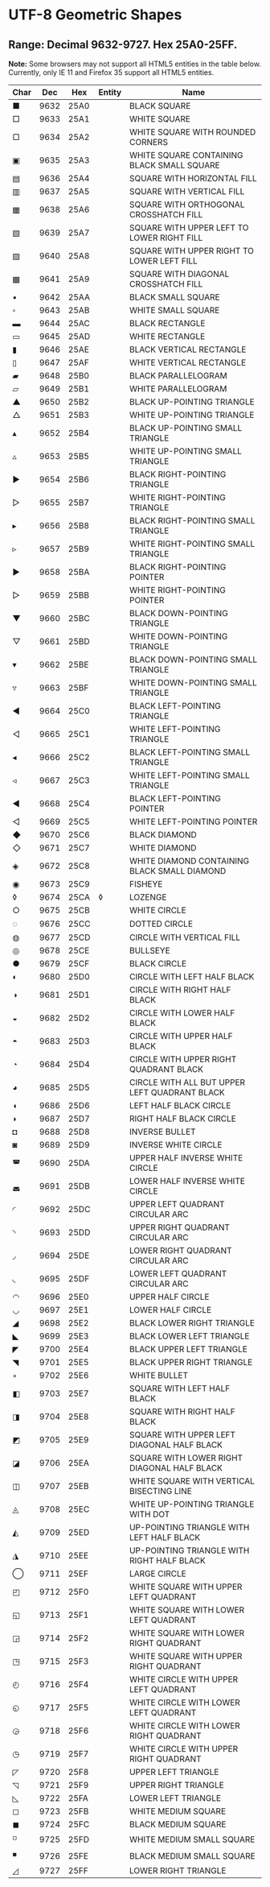 # UTF-8 Geometric Shapes

## Range: Decimal 9632-9727. Hex 25A0-25FF.

**Note:** Some browsers may not support all HTML5 entities in the table below.
Currently, only IE 11 and Firefox 35 support all HTML5 entities.

Char | Dec  | Hex  | Entity | Name
---- | ---- | ---- | ------ | ----
■    | 9632 | 25A0 |        | BLACK SQUARE
□    | 9633 | 25A1 |        | WHITE SQUARE
▢    | 9634 | 25A2 |        | WHITE SQUARE WITH ROUNDED CORNERS
▣    | 9635 | 25A3 |        | WHITE SQUARE CONTAINING BLACK SMALL SQUARE
▤    | 9636 | 25A4 |        | SQUARE WITH HORIZONTAL FILL
▥    | 9637 | 25A5 |        | SQUARE WITH VERTICAL FILL
▦    | 9638 | 25A6 |        | SQUARE WITH ORTHOGONAL CROSSHATCH FILL
▧    | 9639 | 25A7 |        | SQUARE WITH UPPER LEFT TO LOWER RIGHT FILL
▨    | 9640 | 25A8 |        | SQUARE WITH UPPER RIGHT TO LOWER LEFT FILL
▩    | 9641 | 25A9 |        | SQUARE WITH DIAGONAL CROSSHATCH FILL
▪    | 9642 | 25AA |        | BLACK SMALL SQUARE
▫    | 9643 | 25AB |        | WHITE SMALL SQUARE
▬    | 9644 | 25AC |        | BLACK RECTANGLE
▭    | 9645 | 25AD |        | WHITE RECTANGLE
▮    | 9646 | 25AE |        | BLACK VERTICAL RECTANGLE
▯    | 9647 | 25AF |        | WHITE VERTICAL RECTANGLE
▰    | 9648 | 25B0 |        | BLACK PARALLELOGRAM
▱    | 9649 | 25B1 |        | WHITE PARALLELOGRAM
▲    | 9650 | 25B2 |        | BLACK UP-POINTING TRIANGLE
△   | 9651 | 25B3 |        | WHITE UP-POINTING TRIANGLE
▴    | 9652 | 25B4 |        | BLACK UP-POINTING SMALL TRIANGLE
▵    | 9653 | 25B5 |        | WHITE UP-POINTING SMALL TRIANGLE
▶    | 9654 | 25B6 |        | BLACK RIGHT-POINTING TRIANGLE
▷    | 9655 | 25B7 |        | WHITE RIGHT-POINTING TRIANGLE
▸    | 9656 | 25B8 |        | BLACK RIGHT-POINTING SMALL TRIANGLE
▹    | 9657 | 25B9 |        | WHITE RIGHT-POINTING SMALL TRIANGLE
►    | 9658 | 25BA |        | BLACK RIGHT-POINTING POINTER
▻    | 9659 | 25BB |        | WHITE RIGHT-POINTING POINTER
▼    | 9660 | 25BC |        | BLACK DOWN-POINTING TRIANGLE
▽   | 9661 | 25BD |        | WHITE DOWN-POINTING TRIANGLE
▾    | 9662 | 25BE |        | BLACK DOWN-POINTING SMALL TRIANGLE
▿    | 9663 | 25BF |        | WHITE DOWN-POINTING SMALL TRIANGLE
◀    | 9664 | 25C0 |        | BLACK LEFT-POINTING TRIANGLE
◁    | 9665 | 25C1 |        | WHITE LEFT-POINTING TRIANGLE
◂    | 9666 | 25C2 |        | BLACK LEFT-POINTING SMALL TRIANGLE
◃    | 9667 | 25C3 |        | WHITE LEFT-POINTING SMALL TRIANGLE
◄    | 9668 | 25C4 |        | BLACK LEFT-POINTING POINTER
◅    | 9669 | 25C5 |        | WHITE LEFT-POINTING POINTER
◆   | 9670 | 25C6 |        | BLACK DIAMOND
◇   | 9671 | 25C7 |        | WHITE DIAMOND
◈    | 9672 | 25C8 |        | WHITE DIAMOND CONTAINING BLACK SMALL DIAMOND
◉    | 9673 | 25C9 |        | FISHEYE
◊    | 9674 | 25CA | &loz;  | LOZENGE
○    | 9675 | 25CB |        | WHITE CIRCLE
◌    | 9676 | 25CC |        | DOTTED CIRCLE
◍    | 9677 | 25CD |        | CIRCLE WITH VERTICAL FILL
◎   | 9678 | 25CE |        | BULLSEYE
●    | 9679 | 25CF |        | BLACK CIRCLE
◐    | 9680 | 25D0 |        | CIRCLE WITH LEFT HALF BLACK
◑    | 9681 | 25D1 |        | CIRCLE WITH RIGHT HALF BLACK
◒    | 9682 | 25D2 |        | CIRCLE WITH LOWER HALF BLACK
◓    | 9683 | 25D3 |        | CIRCLE WITH UPPER HALF BLACK
◔    | 9684 | 25D4 |        | CIRCLE WITH UPPER RIGHT QUADRANT BLACK
◕    | 9685 | 25D5 |        | CIRCLE WITH ALL BUT UPPER LEFT QUADRANT BLACK
◖    | 9686 | 25D6 |        | LEFT HALF BLACK CIRCLE
◗    | 9687 | 25D7 |        | RIGHT HALF BLACK CIRCLE
◘    | 9688 | 25D8 |        | INVERSE BULLET
◙    | 9689 | 25D9 |        | INVERSE WHITE CIRCLE
◚    | 9690 | 25DA |        | UPPER HALF INVERSE WHITE CIRCLE
◛    | 9691 | 25DB |        | LOWER HALF INVERSE WHITE CIRCLE
◜    | 9692 | 25DC |        | UPPER LEFT QUADRANT CIRCULAR ARC
◝    | 9693 | 25DD |        | UPPER RIGHT QUADRANT CIRCULAR ARC
◞    | 9694 | 25DE |        | LOWER RIGHT QUADRANT CIRCULAR ARC
◟    | 9695 | 25DF |        | LOWER LEFT QUADRANT CIRCULAR ARC
◠    | 9696 | 25E0 |        | UPPER HALF CIRCLE
◡    | 9697 | 25E1 |        | LOWER HALF CIRCLE
◢   | 9698 | 25E2 |        | BLACK LOWER RIGHT TRIANGLE
◣   | 9699 | 25E3 |        | BLACK LOWER LEFT TRIANGLE
◤   | 9700 | 25E4 |        | BLACK UPPER LEFT TRIANGLE
◥   | 9701 | 25E5 |        | BLACK UPPER RIGHT TRIANGLE
◦    | 9702 | 25E6 |        | WHITE BULLET
◧    | 9703 | 25E7 |        | SQUARE WITH LEFT HALF BLACK
◨    | 9704 | 25E8 |        | SQUARE WITH RIGHT HALF BLACK
◩    | 9705 | 25E9 |        | SQUARE WITH UPPER LEFT DIAGONAL HALF BLACK
◪    | 9706 | 25EA |        | SQUARE WITH LOWER RIGHT DIAGONAL HALF BLACK
◫    | 9707 | 25EB |        | WHITE SQUARE WITH VERTICAL BISECTING LINE
◬    | 9708 | 25EC |        | WHITE UP-POINTING TRIANGLE WITH DOT
◭    | 9709 | 25ED |        | UP-POINTING TRIANGLE WITH LEFT HALF BLACK
◮    | 9710 | 25EE |        | UP-POINTING TRIANGLE WITH RIGHT HALF BLACK
◯    | 9711 | 25EF |        | LARGE CIRCLE
◰    | 9712 | 25F0 |        | WHITE SQUARE WITH UPPER LEFT QUADRANT
◱    | 9713 | 25F1 |        | WHITE SQUARE WITH LOWER LEFT QUADRANT
◲    | 9714 | 25F2 |        | WHITE SQUARE WITH LOWER RIGHT QUADRANT
◳    | 9715 | 25F3 |        | WHITE SQUARE WITH UPPER RIGHT QUADRANT
◴    | 9716 | 25F4 |        | WHITE CIRCLE WITH UPPER LEFT QUADRANT
◵    | 9717 | 25F5 |        | WHITE CIRCLE WITH LOWER LEFT QUADRANT
◶    | 9718 | 25F6 |        | WHITE CIRCLE WITH LOWER RIGHT QUADRANT
◷    | 9719 | 25F7 |        | WHITE CIRCLE WITH UPPER RIGHT QUADRANT
◸    | 9720 | 25F8 |        | UPPER LEFT TRIANGLE
◹    | 9721 | 25F9 |        | UPPER RIGHT TRIANGLE
◺    | 9722 | 25FA |        | LOWER LEFT TRIANGLE
◻    | 9723 | 25FB |        | WHITE MEDIUM SQUARE
◼    | 9724 | 25FC |        | BLACK MEDIUM SQUARE
◽    | 9725 | 25FD |        | WHITE MEDIUM SMALL SQUARE
◾    | 9726 | 25FE |        | BLACK MEDIUM SMALL SQUARE
◿    | 9727 | 25FF |        | LOWER RIGHT TRIANGLE
